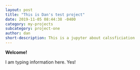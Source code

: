 ```yaml
---
layout: post
title: "This is Dan's test project"
date: 2019-11-05 08:44:38 -0400
category: my-projects
subcategory: project-one
author: dan
short-description: This is a jupyter about calssficiation
---
```


**Welcome!**

I am typing information here. Yes!
